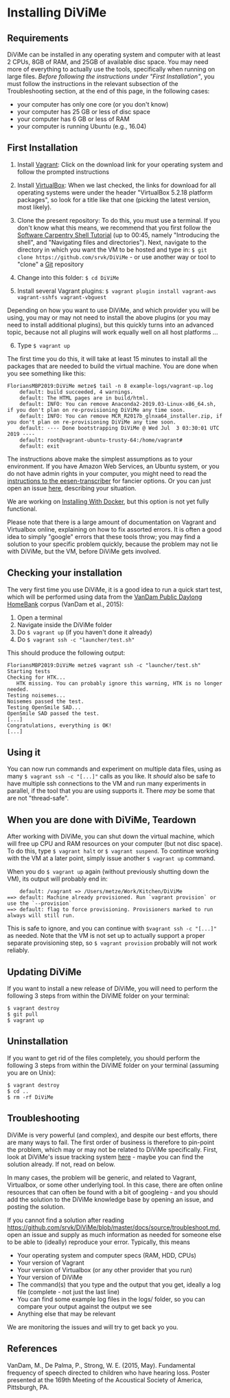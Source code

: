 # Installing DiViMe

## Requirements

DiViMe can be installed in any operating system and computer with at least 2 CPUs, 8GB of RAM, and 25GB of available disc space. You may need more of everything to actually use the tools, specifically when running on large files. *Before following the instructions under "First Installation"*, you must follow the instructions in the relevant subsection of the Troubleshooting section, at the end of this page, in the following cases:

- your computer has only one core (or you don't know)
- your computer has 25 GB or less of disc space
- your computer has 6 GB or less of RAM
- your computer is running Ubuntu (e.g., 16.04)


## First Installation

1. Install [Vagrant](https://www.vagrantup.com/): Click on the download link for your operating system and follow the prompted instructions

2. Install [VirtualBox](https://www.virtualbox.org/wiki/Downloads): When we last checked, the links for download for all operating systems were under the header "VirtualBox 5.2.18 platform packages", so look for a title like that one (picking the latest version, most likely).

3. Clone the present repository: To do this, you must use a terminal. If you don't know what this means, we recommend that you first follow the [Software Carpentry Shell Tutorial](https://swcarpentry.github.io/shell-novice/) (up to 00:45, namely "Introducing the shell", and "Navigating files and directories"). Next, navigate to the directory in which you want the VM to be hosted and type in: `$ git clone https://github.com/srvk/DiViMe` - or use another way or tool to "clone" a [Git](https://git-scm.com) repository

4. Change into this folder: `$ cd DiViMe`

5. Install several Vagrant plugins: `$ vagrant plugin install vagrant-aws vagrant-sshfs vagrant-vbguest`

Depending on how you want to use DiViMe, and which provider you will be using, you may or may not need to install the above plugins (or you may need to install additional plugins), but this quickly turns into an advanced topic, because not all plugins will work equally well on all host platforms ...

6. Type `$ vagrant up`

The first time you do this, it will take at least 15 minutes to install all the packages that are needed to build the virtual machine. You are done when you see something like this:

```
FloriansMBP2019:DiViMe metze$ tail -n 8 example-logs/vagrant-up.log 
    default: build succeeded, 4 warnings.
    default: The HTML pages are in build/html.
    default: INFO: You can remove Anaconda2-2019.03-Linux-x86_64.sh, if you don't plan on re-provisioning DiViMe any time soon.
    default: INFO: You can remove MCR_R2017b_glnxa64_installer.zip, if you don't plan on re-provisioning DiViMe any time soon.
    default: ---- Done bootstrapping DiViMe @ Wed Jul  3 03:30:01 UTC 2019 ----
    default: root@vagrant-ubuntu-trusty-64:/home/vagrant# 
    default: exit
```

The instructions above make the simplest assumptions as to your environment. If you have Amazon Web Services, an Ubuntu system, or you do not have admin rights in your computer, you might need to read the [instructions to the eesen-transcriber](https://github.com/srvk/eesen-transcriber/blob/master/INSTALL.md) for fancier options.  Or you can just open an issue [here](https://github.com/srvk/DiViMe/issues), describing your situation.

We are working on [Installing With Docker](https://github.com/srvk/DiViMe/wiki/InstallingWithDocker), but this option is not yet fully functional. 

Please note that there is a large amount of documentation on Vagrant and Virtualbox online, explaining on how to fix assorted errors. It is often a good idea to simply "google" errors that these tools throw; you may find a solution to your specific problem quickly, because the problem may not lie with DiViMe, but the VM, before DiViMe gets involved.

## Checking your installation

The very first time you use DiViMe, it is a good idea to run a quick start test, which will be performed using data from the [VanDam Public Daylong](https://homebank.talkbank.org/access/Public/VanDam-Daylong.html) [HomeBank](homebank.talkbank.org) corpus (VanDam et al., 2015):

1. Open a terminal
2. Navigate inside the DiViMe folder
3. Do `$ vagrant up` (if you haven't done it already)
4. Do `$ vagrant ssh -c "launcher/test.sh"`

This should produce the following output:

```
FloriansMBP2019:DiViMe metze$ vagrant ssh -c "launcher/test.sh"
Starting tests
Checking for HTK...
   HTK missing. You can probably ignore this warning, HTK is no longer needed.
Testing noisemes...
Noisemes passed the test.
Testing OpenSmile SAD...
OpenSmile SAD passed the test.
[...]
Congratulations, everything is OK! 
[...]
```

## Using it

You can now run commands and experiment on multiple data files, using as many `$ vagrant ssh -c "[...]"` calls as you like. It *should* also be safe to have multiple ssh connections to the VM and run many experiments in parallel, if the tool that you are using supports it. There *may* be some that are not "thread-safe".

## When you are done with DiViMe, Teardown

After working with DiViMe, you can shut down the virtual machine, which will free up CPU and RAM resources on your computer (but not disc space). To do this, type `$ vagrant halt` or `$ vagrant suspend`. To continue working with the VM at a later point, simply issue another `$ vagrant up` command.

When you do `$ vagrant up` again (without previously shutting down the VM), its output will probably end in:

```
    default: /vagrant => /Users/metze/Work/Kitchen/DiViMe
==> default: Machine already provisioned. Run `vagrant provision` or use the `--provision`
==> default: flag to force provisioning. Provisioners marked to run always will still run.
```

This is safe to ignore, and you can continue with `$vagrant ssh -c "[...]"` as needed. Note that the VM is not set up to actually support a proper separate provisioning step, so `$ vagrant provision` probably will not work reliably.

## Updating DiViMe

If you want to install a new release of DiViMe, you will need to perform the following 3 steps from within the DiViME folder on your terminal:

```
$ vagrant destroy
$ git pull
$ vagrant up
```

## Uninstallation 

If you want to get rid of the files completely, you should perform the following 3 steps from within the DiViME folder on your terminal (assuming you are on Unix):

```
$ vagrant destroy
$ cd ..
$ rm -rf DiViMe
```

## Troubleshooting

DiViMe is very powerful (and complex), and despite our best efforts, there are many ways to fail. The first order of business is therefore to pin-point the problem, which may or may not be related to DiViMe specifically. First, look at DiViMe's issue tracking system [here](https://github.com/srvk/DiViMe/issues) - maybe you can find the solution already. If not, read on below.

In many cases, the problem will be generic, and related to Vagrant, Virtualbox, or some other underlying tool. In this case, there are often online resources that can often be found with a bit of googleing - and you should add the solution to the DiViMe knowledge base by opening an issue, and posting the solution.

If you cannot find a solution after reading https://github.com/srvk/DiViMe/blob/master/docs/source/troubleshoot.md, open an issue and supply as much information as needed for someone else to be able to (ideally) reproduce your error. Typically, this means

- Your operating system and computer specs (RAM, HDD, CPUs)
- Your version of Vagrant
- Your version of Virtualbox (or any other provider that you run)
- Your version of DiViMe
- The command(s) that you type and the output that you get, ideally a log file (complete - not just the last line)
- You can find some example log files in the logs/ folder, so you can compare your output against the output we see
- Anything else that may be relevant

We are monitoring the issues and will try to get back yo you.


## References

VanDam, M., De Palma, P., Strong, W. E. (2015, May). Fundamental frequency of speech directed to children who have hearing loss. Poster presented at the 169th Meeting of the Acoustical Society of America, Pittsburgh, PA.
